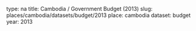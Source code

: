 type: na
title: Cambodia / Government Budget (2013)
slug: places/cambodia/datasets/budget/2013
place: cambodia
dataset: budget
year: 2013
